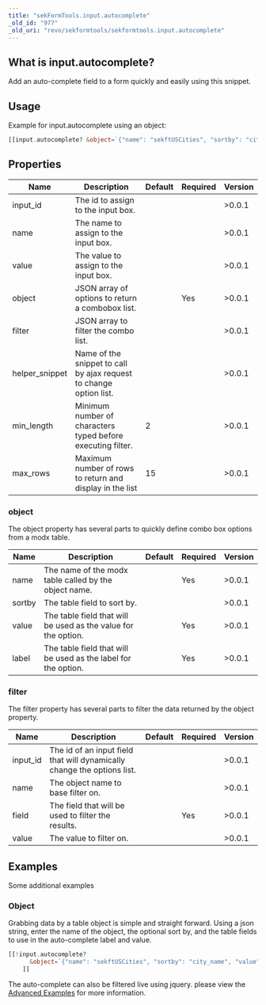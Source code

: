 ```yaml
---
title: "sekFormTools.input.autocomplete"
_old_id: "977"
_old_uri: "revo/sekformtools/sekformtools.input.autocomplete"
---
```


## What is input.autocomplete?

Add an auto-complete field to a form quickly and easily using this snippet.

## Usage

Example for input.autocomplete using an object:

``` php 
[[input.autocomplete? &object=`{"name": "sekftUSCities", "sortby": "city_name", "value": "city_name", "label": "city_name"}`]]
```

## Properties

| Name | Description | Default | Required | Version |
|------|-------------|---------|----------|---------|
| input\_id | The id to assign to the input box. |  |  | >0.0.1 |
| name | The name to assign to the input box. |  |  | >0.0.1 |
| value | The value to assign to the input box. |  |  | >0.0.1 |
| object | JSON array of options to return a combobox list. |  | Yes | >0.0.1 |
| filter | JSON array to filter the combo list. |  |  | >0.0.1 |
| helper\_snippet | Name of the snippet to call by ajax request to change option list. |  |  | >0.0.1 |
| min\_length | Minimum number of characters typed before executing filter. | 2 |  | >0.0.1 |
| max\_rows | Maximum number of rows to return and display in the list | 15 |  | >0.0.1 |

### object

The object property has several parts to quickly define combo box options from a modx table.

| Name | Description | Default | Required | Version |
|------|-------------|---------|----------|---------|
| name | The name of the modx table called by the object name. |  | Yes | >0.0.1 |
| sortby | The table field to sort by. |  |  | >0.0.1 |
| value | The table field that will be used as the value for the option. |  | Yes | >0.0.1 |
| label | The table field that will be used as the label for the option. |  | Yes | >0.0.1 |

### filter

The filter property has several parts to filter the data returned by the object property.

| Name | Description | Default | Required | Version |
|------|-------------|---------|----------|---------|
| input\_id | The id of an input field that will dynamically change the options list. |  |  | >0.0.1 |
| name | The object name to base filter on. |  |  | >0.0.1 |
| field | The field that will be used to filter the results. |  | Yes | >0.0.1 |
| value | The value to filter on. |  |  | >0.0.1 |

## Examples

Some additional examples

### Object

Grabbing data by a table object is simple and straight forward. Using a json string, enter the name of the object, the optional sort by, and the table fields to use in the auto-complete label and value.

``` php 
[[!input.autocomplete?
      &object=`{"name": "sekftUSCities", "sortby": "city_name", "value": "city_name", "label": "city_name"}`
    ]]
```

The auto-complete can also be filtered live using jquery. please view the [Advanced Examples](/extras/revo/sekformtools/sekformtools-advanced-examples "sekFormTools Advanced Examples") for more information.